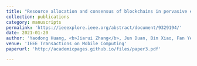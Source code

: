 ```yaml
---
title: "Resource allocation and consensus of blockchains in pervasive edge computing environments"
collection: publications
category: manuscripts
permalink: 'https://ieeexplore.ieee.org/abstract/document/9329194/'
date: 2021-01-20
author: 'Yaodong Huang, <b>Jiarui Zhang</b>, Jun Duan, Bin Xiao, Fan Ye, Yuanyuan Yang'
venue: 'IEEE Transactions on Mobile Computing'
paperurl: 'http://academicpages.github.io/files/paper3.pdf'

---
```

